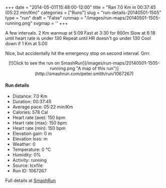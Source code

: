 +++
date = "2014-05-01T15:48:00-12:00"
title = "Ran 7.0 Km in 00:37:45 (05:22 min/Km)"
categories = ["Runs"]
slug = "run-details-20140501-1505"
type = "run"
draft = "False"
runmap = "/images/run-maps/20140501-1505-running.png"
svgmap = '<polyline points="">'
+++

A few intervals. 
2 Km warmup at 5:09
Fast at 3:30 for 800m
Slow at 6:18 until heart rate is under 130
Repeat until HR doesn't go under 130
Cool down if 1 Km at 5:00

Nice, but accidentally hit the emergency stop on second interval. Grrr. 



<!--more-->

<center>
[![Click to see the run on SmashRun](/images/run-maps/20140501-1505-running.png "A map of this run")](http://smashrun.com/peter.smith/run/1067267)
</center>

#### Run details

* Distance: 7.0 Km
* Duration: 00:37:45
* Average pace: 05:22 min/Km
* Calories: 578 Cal
* Heart rate (ave): 150 bpm
* Heart rate (max): 150 bpm
* Heart rate (min): 150 bpm
* Elevation gain: 0 m
* Elevation loss:  m
* Weather: 0
* Temperature: 0 &deg;C
* Humidity: 0%
* Activity: running
* Source: tcxfile
* Run ID: 1067267

Full details at [SmashRun](http://smashrun.com/peter.smith/run/1067267)
